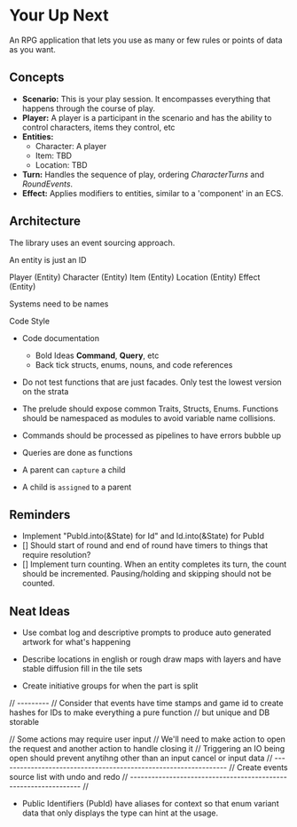 # Your Up Next
An RPG application that lets you use as many or few rules or points of data as you want.



## Concepts
- **Scenario:** This is your play session. It encompasses everything that happens through the 
  course of play.
- **Player:** A player is a participant in the scenario and has the ability to control characters, 
  items they control, etc
- **Entities:**
  - Character: A player
  - Item: TBD
  - Location: TBD
- **Turn:** Handles the sequence of play, ordering *CharacterTurns* and *RoundEvents*. 
- **Effect:** Applies modifiers to entities, similar to a 'component' in an ECS.

## Architecture
The library uses an event sourcing approach.


An entity is just an ID

Player (Entity)
Character (Entity)
Item (Entity)
Location (Entity)
Effect (Entity)

Systems need to be names


Code Style
- Code documentation
  - Bold Ideas **Command**, **Query**, etc
  - Back tick structs, enums, nouns, and code references
- Do not test functions that are just facades. Only test the lowest version on the strata
- The prelude should expose common Traits, Structs, Enums. Functions should be namespaced as 
modules to avoid variable name collisions.
- Commands should be processed as pipelines to have errors bubble up
- Queries are done as functions


- A parent can `capture` a child
- A child is `assigned` to a parent


## Reminders
- Implement "PubId.into(&State) for Id" and Id.into(&State) for PubId
- [] Should start of round and end of round have timers to things that require resolution?
- [] Implement turn counting. When an entity completes its turn, the count should be incremented. 
Pausing/holding and skipping should not be counted.

## Neat Ideas
- Use combat log and descriptive prompts to produce auto generated artwork for what's happening
- Describe locations in english or rough draw maps with layers and have stable diffusion fill 
  in the tile sets

- Create initiative groups for when the part is split

// ---------
// Consider that events have time stamps and game id to create hashes for IDs to make everything a pure function
// but unique and DB storable

// Some actions may require user input
// We'll need to make action to open the request and another action to handle closing it
// Triggering an IO being open should prevent anytihng other than an input cancel or input data
// ----------------------------------------------------------------
// Create events source list with undo and redo
// ----------------------------------------------------------------
//



- Public Identifiers (PubId) have aliases for context so that enum variant data that only displays the type can hint at the usage.